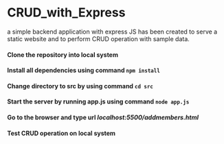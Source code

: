 # CRUD_with_Express
a simple backend application with express JS has been created to serve a static website and to perform CRUD operation with sample data.

#### Clone the repository into local system

#### Install all dependencies using command ```npm install```

#### Change directory to src by using command ```cd src```

#### Start the server by running app.js using command ```node app.js```

#### Go to the browser and type url *localhost:5500/addmembers.html*

#### Test CRUD operation on local system
